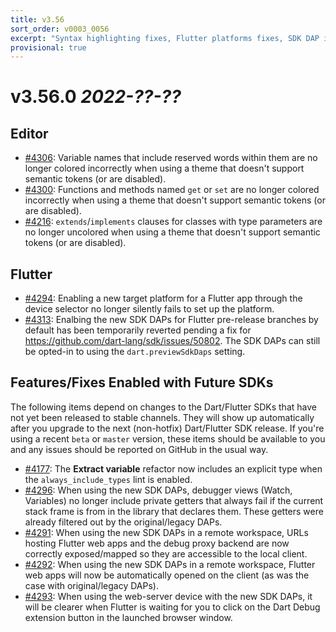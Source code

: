 ```yaml
---
title: v3.56
sort_order: v0003_0056
excerpt: "Syntax highlighting fixes, Flutter platforms fixes, SDK DAP improvements..."
provisional: true
---
```


# v3.56.0 *2022-??-??*


## Editor

- [#4306](https://github.com/Dart-Code/Dart-Code/issues/4306): Variable names that include reserved words within them are no longer colored incorrectly when using a theme that doesn't support semantic tokens (or are disabled).
- [#4300](https://github.com/Dart-Code/Dart-Code/issues/4300): Functions and methods named `get` or `set` are no longer colored incorrectly when using a theme that doesn't support semantic tokens (or are disabled).
- [#4216](https://github.com/Dart-Code/Dart-Code/issues/4216): `extends`/`implements` clauses for classes with type parameters are no longer uncolored when using a theme that doesn't support semantic tokens (or are disabled).


## Flutter

- [#4294](https://github.com/Dart-Code/Dart-Code/issues/4294): Enabling a new target platform for a Flutter app through the device selector no longer silently fails to set up the platform.
- [#4313](https://github.com/Dart-Code/Dart-Code/issues/4313): Enalbing the new SDK DAPs for Flutter pre-release branches by default has been temporarily reverted pending a fix for https://github.com/dart-lang/sdk/issues/50802. The SDK DAPs can still be opted-in to using the `dart.previewSdkDaps` setting.


## Features/Fixes Enabled with Future SDKs

The following items depend on changes to the Dart/Flutter SDKs that have not yet been released to stable channels. They will show up automatically after you upgrade to the next (non-hotfix) Dart/Flutter SDK release. If you're using a recent `beta` or `master` version, these items should be available to you and any issues should be reported on GitHub in the usual way.

- [#4177](https://github.com/Dart-Code/Dart-Code/issues/4177): The **Extract variable** refactor now includes an explicit type when the `always_include_types` lint is enabled.
- [#4296](https://github.com/Dart-Code/Dart-Code/issues/4296): When using the new SDK DAPs, debugger views (Watch, Variables) no longer include private getters that always fail if the current stack frame is from in the library that declares them. These getters were already filtered out by the original/legacy DAPs.
- [#4291](https://github.com/Dart-Code/Dart-Code/issues/4291): When using the new SDK DAPs in a remote workspace, URLs hosting Flutter web apps and the debug proxy backend are now correctly exposed/mapped so they are accessible to the local client.
- [#4292](https://github.com/Dart-Code/Dart-Code/issues/4292): When using the new SDK DAPs in a remote workspace, Flutter web apps will now be automatically opened on the client (as was the case with original/legacy DAPs).
- [#4293](https://github.com/Dart-Code/Dart-Code/issues/4293): When using the web-server device with the new SDK DAPs, it will be clearer when Flutter is waiting for you to click on the Dart Debug extension button in the launched browser window.
